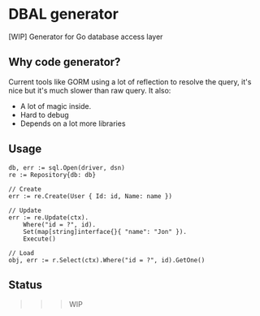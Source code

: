 DBAL generator
====

[WIP] Generator for Go database access layer

## Why code generator?

Current tools like GORM using a lot of reflection to resolve the query, it's nice but it's much slower than raw query. It also:

- A lot of magic inside.
- Hard to debug
- Depends on a lot more libraries

## Usage

```golang
db, err := sql.Open(driver, dsn)
re := Repository{db: db}

// Create
err := re.Create(User { Id: id, Name: name })

// Update
err := re.Update(ctx).
    Where("id = ?", id).
    Set(map[string]interface{}{ "name": "Jon" }).
    Execute()

// Load
obj, err := r.Select(ctx).Where("id = ?", id).GetOne()
```

## Status

>>> WIP
